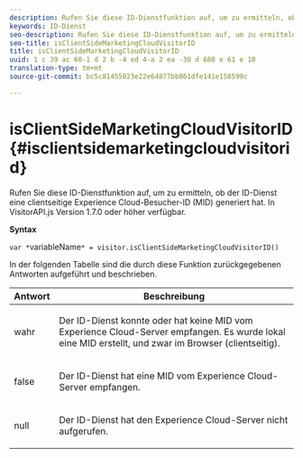 ```yaml
---
description: Rufen Sie diese ID-Dienstfunktion auf, um zu ermitteln, ob der ID-Dienst eine clientseitige Experience Cloud-Besucher-ID (MID) generiert hat. In VisitorAPI.js Version 1.7.0 oder höher verfügbar.
keywords: ID-Dienst
seo-description: Rufen Sie diese ID-Dienstfunktion auf, um zu ermitteln, ob der ID-Dienst eine clientseitige Experience Cloud-Besucher-ID (MID) generiert hat. In VisitorAPI.js Version 1.7.0 oder höher verfügbar.
seo-title: isClientSideMarketingCloudVisitorID
title: isClientSideMarketingCloudVisitorID
uuid: 1 c 39 ac 60-1 d 2 b -4 ed 4-a 2 ea -30 d 680 e 61 e 10
translation-type: tm+mt
source-git-commit: bc5c81455023e22e64877bb861dfe141e158599c

---
```



# isClientSideMarketingCloudVisitorID{#isclientsidemarketingcloudvisitorid}

Rufen Sie diese ID-Dienstfunktion auf, um zu ermitteln, ob der ID-Dienst eine clientseitige Experience Cloud-Besucher-ID (MID) generiert hat. In VisitorAPI.js Version 1.7.0 oder höher verfügbar.

**Syntax**

`var *`variableName`* = visitor.isClientSideMarketingCloudVisitorID()`

In der folgenden Tabelle sind die durch diese Funktion zurückgegebenen Antworten aufgeführt und beschrieben.

<table id="table_5D08A5DD6FD04F94818B0E8B790D3136"> 
 <thead> 
  <tr> 
   <th colname="col1" class="entry"> Antwort </th> 
   <th colname="col2" class="entry"> Beschreibung </th> 
  </tr> 
 </thead>
 <tbody> 
  <tr> 
   <td colname="col1"> <p> <span class="codeph"> wahr</span> </p> </td> 
   <td colname="col2"> <p>Der ID-Dienst konnte oder hat keine MID vom <span class="keyword">Experience Cloud</span>-Server empfangen. Es wurde lokal eine MID erstellt, und zwar im Browser (clientseitig). </p> </td> 
  </tr> 
  <tr> 
   <td colname="col1"> <p> <span class="codeph"> false</span> </p> </td> 
   <td colname="col2"> <p>Der ID-Dienst hat eine MID vom <span class="keyword">Experience Cloud</span>-Server empfangen. </p> </td> 
  </tr> 
  <tr> 
   <td colname="col1"> <p> <span class="codeph"> null</span> </p> </td> 
   <td colname="col2"> <p>Der ID-Dienst hat den <span class="keyword">Experience Cloud</span>-Server nicht aufgerufen. </p> </td> 
  </tr> 
 </tbody> 
</table>

